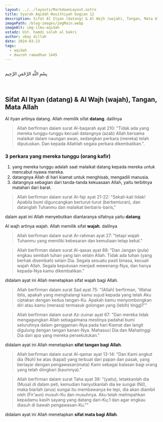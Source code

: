 ```yaml
---
layout: ../../layouts/MarkdownLayout.astro
title: Syarah Aqidah Wasithiyah bagian 12
description: Sifat Al Ityan (datang) & Al Wajh (wajah), Tangan, Mata Allah, 3 perkara yang mereka tunggu (orang kafir)
imagePath: /blog-images/imgMain.webp
imageAlt: img-ilmu-aqidah
ustadz: Ust. hamdi solah al bakri
author: ubay dillah
date: 2024-03-23
tags:
  - aqidah
  - dauroh ramadhan 1445
---
```


<br>
<div class="font-arab-v1 font-bold text-4xl text-center"> بِسْمِ اللَّهِ الرَّحْمَنِ الرَّحِيم</div>
<br><br>

## Sifat Al Ityan (datang) & Al Wajh (wajah), Tangan, Mata Allah

Al ityan artinya datang. Allah memilik sifat **datang**. dalilnya

> Allah berfirman dalam surat Al-baqarah ayat 210: "Tidak ada yang mereka tunggu-tunggu kecuali datangnya (azab) Allah bersama malaikat dalam naungan awan, sedangkan perkara (mereka) telah diputuskan. Dan kepada Allahlah segala perkara dikembalikan.".

### 3 perkara yang mereka tunggu (orang kafir)

1. yang mereka tunggu adalah saat malaikat datang kepada mereka untuk mencabut nyawa mereka.
2. datangnya Allah di hari kiamat untuk menghisab, mengadili manusia.
3. datangnya sebagian dari tanda-tanda kekuasaan Allah, yaitu terbitnya matahari dari barat.

> Allah berfirman dalam surat Al-fajr ayat 21-22: "Sekali-kali tidak! Apabila bumi diguncangkan berturut-turut (berbenturan), dan datanglah Tuhanmu dan malaikat berbaris-baris,"

dalam ayat ini Allah menyebutkan diantaranya sifatnya yaitu **datang**. <br>

Al wajh artinya wajah. Allah memilik sifat **wajah**. dalilnya

> Allah berfirman dalam surat Ar-rahman ayat 27: "tetapi wajah Tuhanmu yang memiliki kebesaran dan kemuliaan tetap kekal."

> Allah berfirman dalam surat Al-qasas ayat 88: "Dan Jangan (pula) engkau sembah tuhan yang lain selain Allah. Tidak ada tuhan (yang berhak disembah) selain Dia. Segala sesuatu pasti binasa, kecuali wajah Allah. Segala keputusan menjadi wewenang-Nya, dan hanya kepada-Nya kamu dikembalikan."

didalam ayat ini Allah menetapkan sifat wajah bagi Allah.

> Allah berfirman dalam surat Sad ayat 75: "(Allah) berfirman, 'Wahai iblis, apakah yang menghalangi kamu sujud kepada yang telah Aku ciptakan dengan kedua tangan-Ku. Apakah kamu menyombongkan diri atau kamu (merasa) termasuk golongan yang (lebih) tinggi?'"

> Allah berfirman dalam surat Az-zumar ayat 67: "Dan mereka tidak mengagungkan Allah sebagaimana mestinya padahal bumi seluruhnya dalam genggaman-Nya pada hari Kiamat dan langit digulung dengan tangan kanan-Nya. Mahasuci Dia dan Mahatinggi Dia dari apa yang mereka persekutukan."

didalam ayat ini Allah menetapkan **sifat tangan bagi Allah**.

> Allah berfirman dalam surat Al-qamar ayat 13-14: "Dan Kami angkut dia (Nuh) ke atas (kapal) yang terbuat dari papan dan pasak, yang berlayar dengan pengawasan(mata) Kami sebagai balasan bagi orang yang telah diingkari (kaumnya)."

> Allah berfirman dalam surat Taha ayat 39: "(yaitu), letakkanlah dia (Musa) di dalam peti, kemudian hanyutkanlah dia ke sungai (Nil), maka biarlah (arus) sungai itu membawanya ke tepi, dia akan diambil oleh (Fir'aun) musuh-Ku dan musuhnya. Aku telah melimpahkan kepadamu kasih sayang yang datang dari-Ku;1 dan agar engkau diasuh di bawah pengawasan-Ku.""

didalam ayat ini Allah menetapkan **sifat mata bagi Allah**.
